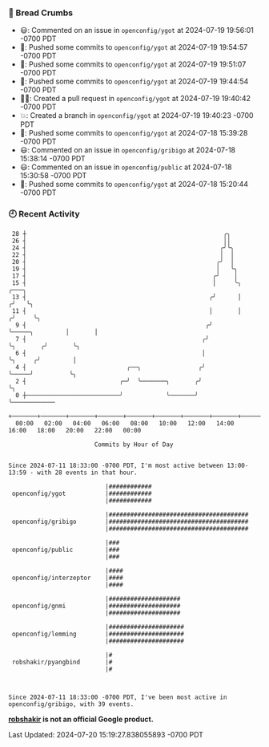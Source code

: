 ### 🍞 Bread Crumbs

 * 😃: Commented on an issue in `openconfig/ygot` at 2024-07-19 19:56:01 -0700 PDT
 * 🚢: Pushed some commits to `openconfig/ygot` at 2024-07-19 19:54:57 -0700 PDT
 * 🚢: Pushed some commits to `openconfig/ygot` at 2024-07-19 19:51:07 -0700 PDT
 * 🚢: Pushed some commits to `openconfig/ygot` at 2024-07-19 19:44:54 -0700 PDT
 * ✍🏼: Created a pull request in `openconfig/ygot` at 2024-07-19 19:40:42 -0700 PDT
 * 💥: Created a branch in `openconfig/ygot` at 2024-07-19 19:40:23 -0700 PDT
 * 🚢: Pushed some commits to `openconfig/ygot` at 2024-07-18 15:39:28 -0700 PDT
 * 😃: Commented on an issue in `openconfig/gribigo` at 2024-07-18 15:38:14 -0700 PDT
 * 😃: Commented on an issue in `openconfig/public` at 2024-07-18 15:30:58 -0700 PDT
 * 🚢: Pushed some commits to `openconfig/ygot` at 2024-07-18 15:20:44 -0700 PDT

### 🕘 Recent Activity
```
 28 ┼                                                       ╭╮
 26 ┤                                                       ││
 24 ┤                                                      ╭╯╰╮
 22 ┤                                                      │  │
 20 ┤                                                     ╭╯  │
 19 ┤                                                     │   ╰╮
 17 ┤                                                    ╭╯    │
 15 ┤                                                    │     ╰╮                 ╭───╮
 13 ┤                                                   ╭╯      │                ╭╯   ╰╮
 11 ┤                                                   │       │               ╭╯     ╰╮
  9 ┤                                                  ╭╯       ╰─────╮         │       │
  7 ┤                                                 ╭╯              ╰╮       ╭╯       ╰╮
  6 ┤                                                 │                ╰╮     ╭╯         │
  4 ┤                            ╭──╮                ╭╯                 ╰─────╯          ╰╮
  2 ┤                          ╭─╯  ╰───────╮       ╭╯                                    ╰╮
  0 ┼──────────────────────────╯            ╰───────╯                                      ╰────────────
    +───────+───────+───────+───────+───────+───────+───────+───────+───────+───────+───────+───────+────
  00:00   02:00   04:00   06:00   08:00   10:00   12:00   14:00   16:00   18:00   20:00   22:00   00:00   

						Commits by Hour of Day


Since 2024-07-11 18:33:00 -0700 PDT, I'm most active between 13:00-13:59 - with 28 events in that hour.

```



```
                           |############
 openconfig/ygot           |############
                           |############

                           |#######################################
 openconfig/gribigo        |#######################################
                           |#######################################

                           |###
 openconfig/public         |###
                           |###

                           |####
 openconfig/interzeptor    |####
                           |####

                           |####################
 openconfig/gnmi           |####################
                           |####################

                           |#####################
 openconfig/lemming        |#####################
                           |#####################

                           |#
 robshakir/pyangbind       |#
                           |#



Since 2024-07-11 18:33:00 -0700 PDT, I've been most active in openconfig/gribigo, with 39 events.

```
**[robshakir](mailto:robjs@google.com) is not an official Google product.**  


Last Updated: 2024-07-20 15:19:27.838055893 -0700 PDT
